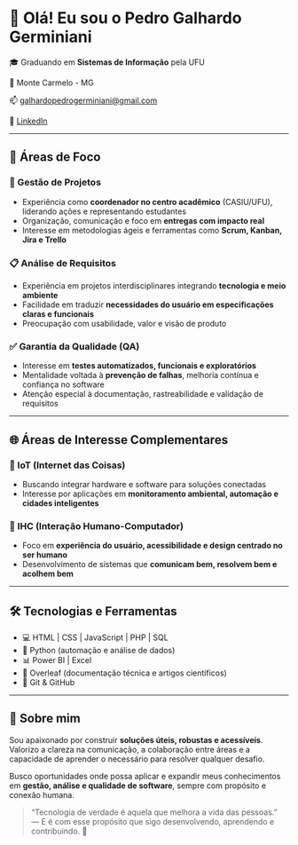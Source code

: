# 👋 Olá! Eu sou o Pedro Galhardo Germiniani

🎓 Graduando em **Sistemas de Informação** pela UFU  

📍 Monte Carmelo - MG 

📫 galhardopedrogerminiani@gmail.com

🔗 [LinkedIn](https://www.linkedin.com/in/pedro-galhardo-20789027b)

---

## 🚀 Áreas de Foco

### 🎯 Gestão de Projetos
- Experiência como **coordenador no centro acadêmico** (CASIU/UFU), liderando ações e representando estudantes
- Organização, comunicação e foco em **entregas com impacto real**
- Interesse em metodologias ágeis e ferramentas como **Scrum, Kanban, Jira e Trello**

### 📋 Análise de Requisitos
- Experiência em projetos interdisciplinares integrando **tecnologia e meio ambiente**
- Facilidade em traduzir **necessidades do usuário em especificações claras e funcionais**
- Preocupação com usabilidade, valor e visão de produto

### ✅ Garantia da Qualidade (QA)
- Interesse em **testes automatizados, funcionais e exploratórios**
- Mentalidade voltada à **prevenção de falhas**, melhoria contínua e confiança no software
- Atenção especial à documentação, rastreabilidade e validação de requisitos

---

## 🌐 Áreas de Interesse Complementares

### 🌱 IoT (Internet das Coisas)
- Buscando integrar hardware e software para soluções conectadas  
- Interesse por aplicações em **monitoramento ambiental, automação e cidades inteligentes**

### 🧠 IHC (Interação Humano-Computador)
- Foco em **experiência do usuário, acessibilidade e design centrado no ser humano**
- Desenvolvimento de sistemas que **comunicam bem, resolvem bem e acolhem bem**

---

## 🛠️ Tecnologias e Ferramentas

- 💻 HTML | CSS | JavaScript | PHP | SQL  
- 🐍 Python (automação e análise de dados)  
- 📊 Power BI | Excel  
- 📄 Overleaf (documentação técnica e artigos científicos)  
- 🔄 Git & GitHub

---

## 💬 Sobre mim

Sou apaixonado por construir **soluções úteis, robustas e acessíveis**. Valorizo a clareza na comunicação, a colaboração entre áreas e a capacidade de aprender o necessário para resolver qualquer desafio.

Busco oportunidades onde possa aplicar e expandir meus conhecimentos em **gestão, análise e qualidade de software**, sempre com propósito e conexão humana.

> “Tecnologia de verdade é aquela que melhora a vida das pessoas.”  
> — E é com esse propósito que sigo desenvolvendo, aprendendo e contribuindo. 🚀

